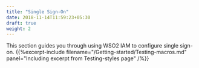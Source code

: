```yaml
---
title: "Single Sign-On"
date: 2018-11-14T11:59:23+05:30
draft: true
weight: 2
---
```


This section guides you through using WSO2 IAM to configure single sign-on. 
{{%excerpt-include filename="/Getting-started/Testing-macros.md" panel="Including excerpt from Testing-styles page" /%}}
